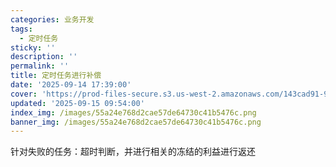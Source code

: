 ```yaml
---
categories: 业务开发
tags:
  - 定时任务
sticky: ''
description: ''
permalink: ''
title: 定时任务进行补偿
date: '2025-09-14 17:39:00'
cover: 'https://prod-files-secure.s3.us-west-2.amazonaws.com/143cad91-961b-48b0-82dc-78fbb6eb5abe/ee454bf5-11f1-4fcb-b59c-c80ea92cad25/79203675_p0.png?X-Amz-Algorithm=AWS4-HMAC-SHA256&X-Amz-Content-Sha256=UNSIGNED-PAYLOAD&X-Amz-Credential=ASIAZI2LB466VZ4XZDQB%2F20250917%2Fus-west-2%2Fs3%2Faws4_request&X-Amz-Date=20250917T090045Z&X-Amz-Expires=3600&X-Amz-Security-Token=IQoJb3JpZ2luX2VjECkaCXVzLXdlc3QtMiJGMEQCIBmjsgzq0TILy6yvDRRqZW4Th7FBpEQhW%2Bv%2BUWW3MfW6AiB8pV48kvKT6hW5OYFVYMwqaklW8PxXQ9licKeFOxMYlCqIBAii%2F%2F%2F%2F%2F%2F%2F%2F%2F%2F8BEAAaDDYzNzQyMzE4MzgwNSIMBwJsHiIuFQ6EM8EcKtwDIHAScLL6kJzkT8fmKZtmOEPGS%2B7abNAk%2B1IkJxC16qCFudfvIbzMvgQrPyFDRN8WrkXr9bxFe2W9rElE8gsoEeInHaM1oO0cvpRQOemKtf9wzigc0RMiBqAiF6SvxB25Nuuvc3t%2B3DUIwmklt3BZGe48GaEV11R9%2Fg4P7dDEJQp%2Brt0NGwZDPpp8ihNNfhIW5tsbJ6jZQwfG9%2Bj88%2FO4BuCsH6lqVyq3UbE2Ebh%2B4A9P0Jl4iK%2BUIo2tkQm%2BF1H3wLxxTewcg1koUBYG8t%2F8W1mcJqfCu3L5RN2HvOciBpXOkTNBR%2BWpp%2FPW5vlonw5257ohLC68ldkrfmWIpMlCA%2FN23VxEDzye34t4A8VXV6Mxyc%2FQSnRXX9L4kWsbnRajHDZMy%2BuNpgwM4kFhUW9thvKWfmAQ7Sq6619tAaEO9P%2FkrYH6IpqfuMgO7Q5qGywdGWNOd6E1EKioLngBKFZefHNQ%2BiI%2BmMaa%2BdLjiPx4yvTrteNWw1F7MbIjzVeYNUjg3E%2BY14V1Nw38y6bjLYG3Rl%2B7eFZTp8Ke5mvNRNjTI15P7WDMPyd7271LwkjAuNmKLnjAtK%2Fis6WlxD8ZE1ebE17Te%2BzBvY2LZM%2FvHhNTGqiu%2Fcv0Ur7qk2TQV00w6%2BipxgY6pgFLO0JfSRoxd6HxaoAusMIy9aVo2%2BiBxjLohuxQwSLJPOxuyinQTioZZ4HNIbI7OhZtZ%2BUoZ%2FgPQ83asAL85EN2mrkABwmkocLNGTbyt%2FDUEQonE35HPwpHUeO5NGm95NEA5eOPYAR5foweneLUWJBqqzDWGlHQnQkA7Tc84LyIv%2BPnrxevTnYcMxCJaxSJorqI9VZ49U%2FBNJ4HdF1CFzDj11%2FWqL1q&X-Amz-Signature=14d4de238e0042ce71552023078b97fcc55bbe652a4d98a32e546f3079bbafe9&X-Amz-SignedHeaders=host&x-amz-checksum-mode=ENABLED&x-id=GetObject'
updated: '2025-09-15 09:54:00'
index_img: /images/55a24e768d2cae57de64730c41b5476c.png
banner_img: /images/55a24e768d2cae57de64730c41b5476c.png
---
```


针对失败的任务：超时判断，并进行相关的冻结的利益进行返还

